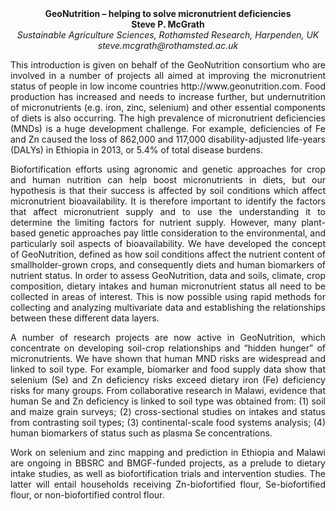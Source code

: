 <center><strong>GeoNutrition – helping to solve micronutrient deficiencies</strong>

<center><strong>Steve P. McGrath</strong>

<center><i>Sustainable Agriculture Sciences, Rothamsted Research, Harpenden, UK</i>

<center><i>steve.mcgrath@rothamsted.ac.uk</i>

<p style="text-align:justify">This introduction is given on behalf of the GeoNutrition consortium who
are involved in a number of projects all aimed at improving the
micronutrient status of people in low income countries
<a herf:www.geonutrition.com> http://www.geonutrition.com</a>. Food production
has increased and needs to increase further, but undernutrition of
micronutrients (e.g. iron, zinc, selenium) and other essential
components of diets is also occurring. The high prevalence of
micronutrient deficiencies (MNDs) is a huge development challenge. For
example, deficiencies of Fe and Zn caused the loss of 862,000 and
117,000 disability-adjusted life-years (DALYs) in Ethiopia in 2013, or
5.4% of total disease burdens.

<p style="text-align:justify">Biofortification efforts using agronomic and genetic approaches for crop
and human nutrition can help boost micronutrients in diets, but our
hypothesis is that their success is affected by soil conditions which
affect micronutrient bioavailability. It is therefore important to
identify the factors that affect micronutrient supply and to use the
understanding it to determine the limiting factors for nutrient supply.
However, many plant-based genetic approaches pay little consideration to
the environmental, and particularly soil aspects of bioavailability. We
have developed the concept of GeoNutrition, defined as how soil
conditions affect the nutrient content of smallholder-grown crops, and
consequently diets and human biomarkers of nutrient status. In order to
assess GeoNutrition, data and soils, climate, crop composition, dietary
intakes and human micronutrient status all need to be collected in areas
of interest. This is now possible using rapid methods for collecting and
analyzing multivariate data and establishing the relationships between
these different data layers.

<p style="text-align:justify">A number of research projects are now active in GeoNutrition, which
concentrate on developing soil-crop relationships and “hidden hunger” of
micronutrients. We have shown that human MND risks are widespread and
linked to soil type. For example, biomarker and food supply data show
that selenium (Se) and Zn deficiency risks exceed dietary iron (Fe)
deficiency risks for many groups. From collaborative research in Malawi,
evidence that human Se and Zn deficiency is linked to soil type was
obtained from: (1) soil and maize grain surveys; (2) cross-sectional
studies on intakes and status from contrasting soil types; (3)
continental-scale food systems analysis; (4) human biomarkers of status
such as plasma Se concentrations.

<p style="text-align:justify">Work on selenium and zinc mapping and prediction in Ethiopia and Malawi
are ongoing in BBSRC and BMGF-funded projects, as a prelude to dietary
intake studies, as well as biofortification trials and intervention
studies. The latter will entail households receiving Zn-biofortified
flour, Se-biofortified flour, or non-biofortified control flour.
